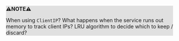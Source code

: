 <div style="margin:2em; background-color: #e0e0e0;">

<strong>⚠️NOTE️️️⚠️</strong>

When using `ClientIP`? What happens when the service runs out memory to track client IPs? LRU algorithm to decide which to keep / discard?
</div>

